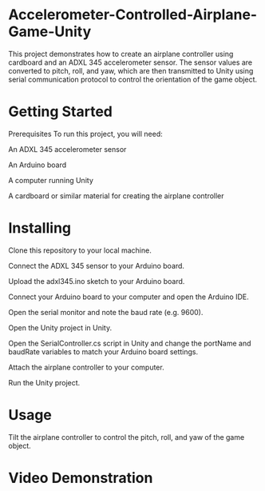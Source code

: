 # Accelerometer-Controlled-Airplane-Game-Unity

This project demonstrates how to create an airplane controller using cardboard and an ADXL 345 accelerometer sensor. The sensor values are converted to pitch, roll, and yaw, which are then transmitted to Unity using serial communication protocol to control the orientation of the game object.

# Getting Started
Prerequisites
To run this project, you will need:

An ADXL 345 accelerometer sensor

An Arduino board

A computer running Unity

A cardboard or similar material for creating the airplane controller

# Installing
Clone this repository to your local machine.

Connect the ADXL 345 sensor to your Arduino board.

Upload the adxl345.ino sketch to your Arduino board.

Connect your Arduino board to your computer and open the Arduino IDE.

Open the serial monitor and note the baud rate (e.g. 9600).

Open the Unity project in Unity.

Open the SerialController.cs script in Unity and change the portName and baudRate variables to match your Arduino board settings.

Attach the airplane controller to your computer.

Run the Unity project.

# Usage
Tilt the airplane controller to control the pitch, roll, and yaw of the game object.

# Video Demonstration

